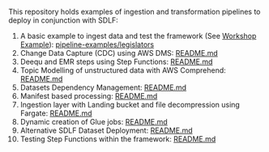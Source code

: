 This repository holds examples of ingestion and transformation pipelines to deploy in conjunction with SDLF:
1. A basic example to ingest data and test the framework (See [Workshop Example](https://sdlf.workshop.aws/en/10-deployment/700-testing-framework.html)): [pipeline-examples/legislators](https://github.com/awslabs/aws-serverless-data-lake-framework/tree/master/sdlf-utils/pipeline-examples/legislators)
2. Change Data Capture (CDC) using AWS DMS: [README.md](https://github.com/awslabs/aws-serverless-data-lake-framework/tree/master/sdlf-utils/ingestion-examples/cdc/README.md)
3. Deequ and EMR steps using Step Functions: [README.md](https://github.com/awslabs/aws-serverless-data-lake-framework/tree/master/sdlf-utils/pipeline-examples/cloudfront/README.md)
4. Topic Modelling of unstructured data with AWS Comprehend: [README.md](https://github.com/awslabs/aws-serverless-data-lake-framework/tree/master/sdlf-utils/pipeline-examples/topic-modelling/README.md)
5. Datasets Dependency Management: [README.md](https://github.com/awslabs/aws-serverless-data-lake-framework/tree/master/sdlf-utils/pipeline-examples/dataset-dependency/README.md)
6. Manifest based processing: [README.md](https://github.com/awslabs/aws-serverless-data-lake-framework/tree/master/sdlf-utils/pipeline-examples/manifests/README.md)
7. Ingestion layer with Landing bucket and file decompression using Fargate: [README.md](https://github.com/awslabs/aws-serverless-data-lake-framework/tree/master/sdlf-utils/ingestion-examples/preprocessing/fargate-unzip/README.md)
8. Dynamic creation of Glue jobs: [README.md](https://github.com/awslabs/aws-serverless-data-lake-framework/tree/master/sdlf-utils/pipeline-examples/glue-jobs-deployer/README.md)
9. Alternative SDLF Dataset Deployment: [README.md](https://github.com/awslabs/aws-serverless-data-lake-framework/blob/master/sdlf-utils/pipeline-examples/alternative-sdlf-dataset/README.md)
10. Testing Step Functions within the framework: [README.md](https://github.com/awslabs/aws-serverless-data-lake-framework/blob/master/sdlf-utils/pipeline-testing/README.md)